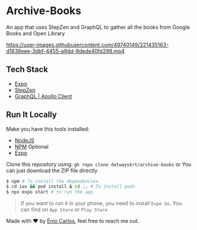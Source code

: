 # Archive-Books
An app that uses StepZen and GraphQL to gather all the books from Google Books and Open Library


https://user-images.githubusercontent.com/49740149/221435163-d1638eee-3dbf-4455-a9dd-9dede40fd298.mp4

## Tech Stack
- [Expo](https://docs.expo.dev/)
- [StepZen](https://stepzen.com/docs)
- [GraphQL | Apollo Client](https://www.apollographql.com/tutorials/fullstack-quickstart/10-managing-local-state)


## Run It Locally

Make you have this tools installed:

- [NodeJS](https://nodejs.org/en/)
- [NPM](https://npmjs.com/) Optional
- [Expo](https://docs.expo.dev/get-started/installation/)

Clone this repository using: `gh repo clone datwayskrt/archive-books`
or
You can just download the ZIP file directly

```bash
$ npm # To install the dependencies
$ cd ios && pod install & cd .. # To install pods
$ npx expo start # to run the app
```

> If you want to run it in your phone, you need to install `Expo Go`. You can find on `App Store` or `Play Store`

Made with :heart: by [Énio Carlos](https://twitter.com/eniocarlosao), feel free to reach me out.

